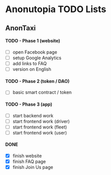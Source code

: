 # Anonutopia TODO Lists

## AnonTaxi

#### TODO - Phase 1 (website)

- [ ] open Facebook page
- [ ] setup Google Analytics
- [ ] add links to FAQ
- [ ] version on English

#### TODO - Phase 2 (token / DAO)

- [ ] basic smart contract / token

#### TODO - Phase 3 (app)

- [ ] start backend work
- [ ] start frontend work (driver)
- [ ] start frontend work (fleet)
- [ ] start frontend work (user)

#### DONE

- [x] finish website
- [x] finish FAQ page
- [x] finish Join Us page
